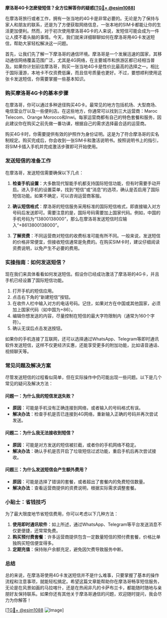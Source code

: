 **摩洛哥4G卡怎麽發短信？全方位解答你的疑惑[[TG💪+ @esim1088](https://t.me/s/esim1088)]**

在摩洛哥旅行或者工作，拥有一张当地的4G卡是非常必要的。无论是为了保持与家人和朋友的联系，还是为了方便获取网络信息，一张本地的SIM卡都能让你的生活更加便利。然而，对于初次使用摩洛哥4G卡的人来说，发短信可能会成为一件让人摸不着头脑的事情。今天，我们就来详细聊聊如何在摩洛哥用4G卡发送短信，帮助大家轻松解决这一问题。

首先，让我们先了解一下摩洛哥的通信环境。摩洛哥是一个发展迅速的国家，其移动通信网络覆盖范围广泛，尤其是4G网络，在主要城市和旅游区都已经相当普及。如果你计划前往摩洛哥，购买一张当地4G卡是性价比最高的选择之一。相比于国际漫游，本地卡不仅资费低廉，而且信号质量也更好。不过，要想顺利使用这张卡发送短信，你需要掌握一些基本知识。

### 购买摩洛哥4G卡的基本步骤

在摩洛哥，你可以通过多种途径购买4G卡。最常见的地方包括机场、大型商场、电信营业厅以及一些便利店。在这些地方，你通常可以找到三大运营商：Maroc Telecom、Orange Morocco和Inwi。每家运营商都有自己的特色套餐和服务，因此建议你在购买之前先做一番功课，根据自己的需求选择最合适的运营商。

购买4G卡时，你需要提供有效的护照作为身份证明。这是为了符合摩洛哥的实名制规定。购买完成后，你会收到一张SIM卡和激活说明书。按照说明书上的指引，将SIM卡插入手机并完成激活步骤即可开始使用。

### 发送短信的准备工作

在摩洛哥，发送短信需要确保以下几点：

1. **检查手机设置**：大多数现代智能手机都支持国际短信功能，但有时需要手动开启。进入手机的设置菜单，找到“短信”或“消息”的选项，确认是否启用了国际短信功能。如果不确定，可以咨询运营商客服。

2. **确认短信格式**：摩洛哥的短信服务采用标准的国际短信格式，即直接输入对方号码后发送即可。需要注意的是，国际号码需要加上国家代码。例如，中国的手机号码为“13800138000”，那么在摩洛哥发送短信时应输入“+8613800138000”。

3. **了解资费**：不同运营商对短信的收费标准可能有所不同。一般来说，发送短信的价格非常便宜，但接收短信通常是免费的。在购买SIM卡时，建议仔细阅读资费说明，以免产生不必要的费用。

### 实操指南：如何发送短信？

现在我们来具体看看如何发送短信。假设你已经成功激活了摩洛哥的4G卡，并且手机已经设置了国际短信功能。

1. 打开手机的短信应用。
2. 点击右下角的“新建短信”按钮。
3. 在收件人栏中输入对方的电话号码。记住，如果对方在中国或其他国家，必须加上国家代码（如中国为+86）。
4. 编辑你想发送的内容，尽量控制在短信的最大字符限制内（通常为160个字符）。
5. 确认无误后点击发送按钮。

如果你的手机连接了互联网，还可以选择通过WhatsApp、Telegram等即时通讯软件发送短信，这样不仅更经济实惠，还能享受更多的附加功能，比如语音通话、视频聊天等。

### 常见问题及解决方案

尽管发送短信的过程看似简单，但在实际操作中仍可能出现一些问题。以下是几个常见的疑问及解决方法：

#### 问题一：为什么我的短信发送失败？
- **原因**：可能是手机没有正确连接到网络，或者输入的号码格式有误。
- **解决办法**：检查手机是否已连接到4G网络，重新输入正确的号码并再次尝试发送。

#### 问题二：为什么我无法接收到短信？
- **原因**：可能是对方发送的短信被拦截，或者你的手机网络不稳定。
- **解决办法**：确认手机是否开启了垃圾短信过滤功能，重启手机后再次尝试接收。

#### 问题三：为什么发送短信会产生额外费用？
- **原因**：可能是选择了错误的套餐，或者超出了套餐内的免费短信数量。
- **解决办法**：查看运营商提供的资费说明，根据实际需求调整套餐。

### 小贴士：省钱技巧

为了最大限度地节省短信费用，你可以考虑以下几种方法：

1. **使用即时通讯软件**：如上所述，通过WhatsApp、Telegram等平台发送消息不仅更便捷，还常常免费。
2. **购买预付费套餐**：许多运营商提供包含一定数量短信的预付费套餐，价格比单独购买短信便宜得多。
3. **定期充值**：保持账户余额充足，避免因欠费导致服务中断。

### 总结

总的来说，在摩洛哥使用4G卡发送短信并不是什么难事，只要掌握了基本的操作流程和注意事项，就能轻松搞定。希望这篇文章能帮助你在摩洛哥畅享短信服务，无论是在风景如画的马拉喀什，还是在热闹非凡的卡萨布兰卡，都能随时随地与亲朋好友保持联系。如果你还有其他关于摩洛哥通信的问题，欢迎随时提问，我会尽力为你解答！

[[TG💪+ @esim1088](https://t.me/s/esim1088) ![Image](https://i.postimg.cc/4NQfJmqS/Snipaste-2025-05-13-00-14-12.png)]